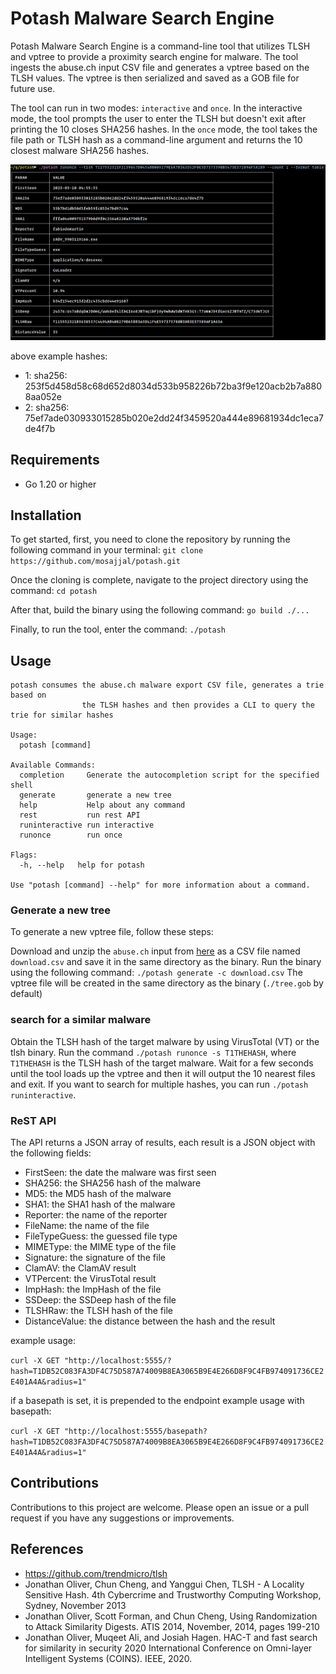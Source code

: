 # Potash Malware Search Engine

Potash Malware Search Engine is a command-line tool that utilizes TLSH and vptree to provide a proximity search engine for malware. The tool ingests the abuse.ch input CSV file and generates a vptree based on the TLSH values. The vptree is then serialized and saved as a GOB file for future use.

The tool can run in two modes: `interactive` and `once`. In the interactive mode, the tool prompts the user to enter the TLSH but doesn't exit after printing the 10 closes SHA256 hashes. In the `once` mode, the tool takes the file path or TLSH hash as a command-line argument and returns the 10 closest malware SHA256 hashes.

![potash](static/potash.png)

above example hashes:
- 1: sha256: 253f5d458d58c68d652d8034d533b958226b72ba3f9e120acb2b7a8808aa052e
- 2: sha256: 75ef7ade030933015285b020e2dd24f3459520a444e89681934dc1eca7de4f7b


## Requirements
- Go 1.20 or higher


## Installation
To get started, first, you need to clone the repository by running the following command in your terminal:
`git clone https://github.com/mosajjal/potash.git`

Once the cloning is complete, navigate to the project directory using the command:
`cd potash`

After that, build the binary using the following command:
`go build ./...`

Finally, to run the tool, enter the command:
`./potash`

## Usage

```
potash consumes the abuse.ch malware export CSV file, generates a trie based on
                the TLSH hashes and then provides a CLI to query the trie for similar hashes

Usage:
  potash [command]

Available Commands:
  completion     Generate the autocompletion script for the specified shell
  generate       generate a new tree
  help           Help about any command
  rest           run rest API
  runinteractive run interactive
  runonce        run once

Flags:
  -h, --help   help for potash

Use "potash [command] --help" for more information about a command.
```

### Generate a new tree

To generate a new vptree file, follow these steps:

Download and unzip the `abuse.ch` input from [here](https://bazaar.abuse.ch/export/csv/full/) as a CSV file named `download.csv` and save it in the same directory as the binary.
Run the binary using the following command: `./potash generate -c download.csv`
The vptree file will be created in the same directory as the binary (`./tree.gob` by default)

### search for a similar malware

Obtain the TLSH hash of the target malware by using VirusTotal (VT) or the tlsh binary.
Run the command `./potash runonce -s T1THEHASH`, where `T1THEHASH` is the TLSH hash of the target malware.
Wait for a few seconds until the tool loads up the vptree and then it will output the 10 nearest files and exit.
If you want to search for multiple hashes, you can run `./potash runinteractive`. 

### ReST API

The API returns a JSON array of results, each result is a JSON object with the following fields:
- FirstSeen: the date the malware was first seen
- SHA256: the SHA256 hash of the malware
- MD5: the MD5 hash of the malware
- SHA1: the SHA1 hash of the malware
- Reporter: the name of the reporter
- FileName: the name of the file
- FileTypeGuess: the guessed file type
- MIMEType: the MIME type of the file
- Signature: the signature of the file
- ClamAV: the ClamAV result
- VTPercent: the VirusTotal result
- ImpHash: the ImpHash of the file
- SSDeep: the SSDeep hash of the file
- TLSHRaw: the TLSH hash of the file
- DistanceValue: the distance between the hash and the result

example usage:

`curl -X GET "http://localhost:5555/?hash=T1DB52C083FA3DF4C75D587A74009B8EA3065B9E4E266D8F9C4FB974091736CE2E401A4A&radius=1"`

if a basepath is set, it is prepended to the endpoint
example usage with basepath:

`curl -X GET "http://localhost:5555/basepath?hash=T1DB52C083FA3DF4C75D587A74009B8EA3065B9E4E266D8F9C4FB974091736CE2E401A4A&radius=1"`

## Contributions

Contributions to this project are welcome. Please open an issue or a pull request if you have any suggestions or improvements.

## References

- https://github.com/trendmicro/tlsh
- Jonathan Oliver, Chun Cheng, and Yanggui Chen, TLSH - A Locality Sensitive Hash. 4th Cybercrime and Trustworthy Computing Workshop, Sydney, November 2013
- Jonathan Oliver, Scott Forman, and Chun Cheng, Using Randomization to Attack Similarity Digests. ATIS 2014, November, 2014, pages 199-210
- Jonathan Oliver, Muqeet Ali, and Josiah Hagen. HAC-T and fast search for similarity in security 2020 International Conference on Omni-layer Intelligent Systems (COINS). IEEE, 2020.